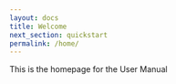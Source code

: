 ```yaml
---
layout: docs
title: Welcome
next_section: quickstart
permalink: /home/
---
```


This is the homepage for the User Manual
